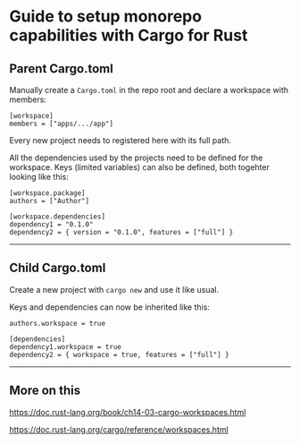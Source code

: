 # Guide to setup monorepo capabilities with Cargo for Rust

## Parent Cargo.toml

Manually create a `Cargo.toml` in the repo root and declare a workspace with members:

```
[workspace]
members = ["apps/.../app"]
```

Every new project needs to registered here with its full path.

All the dependencies used by the projects need to be defined for the workspace. Keys (limited variables) can also be defined, both togehter looking like this:
```
[workspace.package]
authors = ["Author"]

[workspace.dependencies]
dependency1 = "0.1.0"
dependency2 = { version = "0.1.0", features = ["full"] }
```

-----

## Child Cargo.toml

Create a new project with `cargo new` and use it like usual.

Keys and dependencies can now be inherited like this:

```
authors.workspace = true

[dependencies]
dependency1.workspace = true
dependency2 = { workspace = true, features = ["full"] }
```

-----

## More on this
https://doc.rust-lang.org/book/ch14-03-cargo-workspaces.html

https://doc.rust-lang.org/cargo/reference/workspaces.html